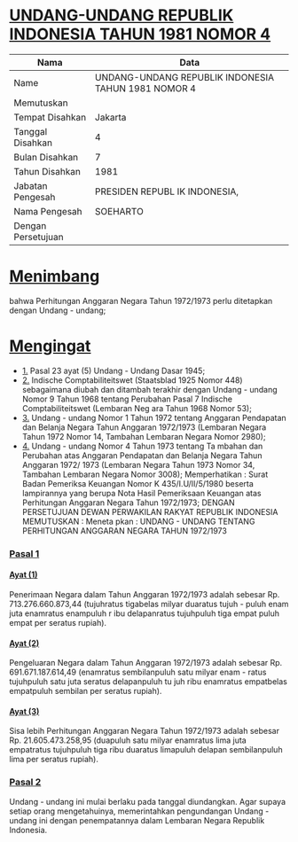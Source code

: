 # [UNDANG-UNDANG REPUBLIK INDONESIA TAHUN 1981 NOMOR 4](http://example.org/legal/document/uu/1981/4)

| Nama | Data |
| ------ | ----- |
|Name|UNDANG-UNDANG REPUBLIK INDONESIA TAHUN 1981 NOMOR 4|
|Memutuskan||
|Tempat Disahkan|Jakarta|
|Tanggal Disahkan|4|
|Bulan Disahkan|7|
|Tahun Disahkan|1981|
|Jabatan Pengesah|PRESIDEN REPUBL IK INDONESIA,|
|Nama Pengesah|SOEHARTO|
|Dengan Persetujuan||
# [Menimbang](http://example.org/legal/document/uu/1981/4/menimbang)
bahwa Perhitungan Anggaran Negara Tahun 1972/1973 perlu ditetapkan dengan Undang - undang;
# [Mengingat](http://example.org/legal/document/uu/1981/4/mengingat)

* [1.](http://example.org/legal/document/uu/1981/4/mengingat/point/0001) Pasal 23 ayat (5) Undang - Undang Dasar 1945;
* [2.](http://example.org/legal/document/uu/1981/4/mengingat/point/0002) Indische Comptabiliteitswet (Staatsblad 1925 Nomor 448) sebagaimana diubah dan ditambah terakhir dengan Undang - undang Nomor 9 Tahun 1968 tentang Perubahan Pasal 7 Indische Comptabiliteitswet (Lembaran Neg ara Tahun 1968 Nomor 53);
* [3.](http://example.org/legal/document/uu/1981/4/mengingat/point/0003) Undang - undang Nomor 1 Tahun 1972 tentang Anggaran Pendapatan dan Belanja Negara Tahun Anggaran 1972/1973 (Lembaran Negara Tahun 1972 Nomor 14, Tambahan Lembaran Negara Nomor 2980);
* [4.](http://example.org/legal/document/uu/1981/4/mengingat/point/0004) Undang - undang Nomor 4 Tahun 1973 tentang Ta mbahan dan Perubahan atas Anggaran Pendapatan dan Belanja Negara Tahun Anggaran 1972/ 1973 (Lembaran Negara Tahun 1973 Nomor 34, Tambahan Lembaran Negara Nomor 3008); Memperhatikan : Surat Badan Pemeriksa Keuangan Nomor K 435/I.U/II/5/1980 beserta lampirannya yang berupa Nota Hasil Pemeriksaan Keuangan atas Perhitungan Anggaran Negara Tahun 1972/1973; DENGAN PERSETUJUAN DEWAN PERWAKILAN RAKYAT REPUBLIK INDONESIA MEMUTUSKAN : Meneta pkan : UNDANG - UNDANG TENTANG PERHITUNGAN ANGGARAN NEGARA TAHUN 1972/1973

### [Pasal 1](http://example.org/legal/document/uu/1981/4/pasal/0001)

#### [Ayat (1)](http://example.org/legal/document/uu/1981/4/pasal/0001/version/19810704/ayat/0001)
Penerimaan Negara dalam Tahun Anggaran 1972/1973 adalah sebesar Rp. 713.276.660.873,44 (tujuhratus tigabelas milyar duaratus tujuh - puluh enam juta enamratus enampuluh r ibu delapanratus tujuhpuluh tiga empat puluh empat per seratus rupiah).

#### [Ayat (2)](http://example.org/legal/document/uu/1981/4/pasal/0001/version/19810704/ayat/0002)
Pengeluaran Negara dalam Tahun Anggaran 1972/1973 adalah sebesar Rp. 691.671.187.614,49 (enamratus sembilanpuluh satu milyar enam - ratus tujuhpuluh satu juta seratus delapanpuluh tu juh ribu enamratus empatbelas empatpuluh sembilan per seratus rupiah).

#### [Ayat (3)](http://example.org/legal/document/uu/1981/4/pasal/0001/version/19810704/ayat/0003)
Sisa lebih Perhitungan Anggaran Negara Tahun 1972/1973 adalah sebesar Rp. 21.605.473.258,95 (duapuluh satu milyar enamratus lima juta empatratus tujuhpuluh tiga ribu duaratus limapuluh delapan sembilanpuluh lima per seratus rupiah).


### [Pasal 2](http://example.org/legal/document/uu/1981/4/pasal/0002)
Undang - undang ini mulai berlaku pada tanggal diundangkan. Agar supaya setiap orang mengetahuinya, memerintahkan pengundangan Undang - undang ini dengan penempatannya dalam Lembaran Negara Republik Indonesia.
